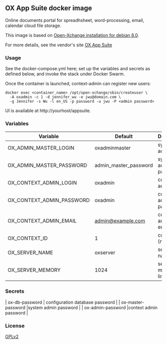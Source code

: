 ## OX App Suite docker image

Online documents portal for spreadhsheet, word-processing, email, calendar cloud file storage.

This image is based on [Open-Xchange installation for debian 8.0](http://oxpedia.org/wiki/index.php?title=AppSuite:Open-Xchange_Installation_Guide_for_Debian_8.0).

For more details, see the vendor's site [OX App Suite](http://open-xchange.com/en/home)

### Usage

See the docker-compose.yml here; set up the variables and secrets as defined below, and invoke the stack under Docker Swarm.

Once the container is launched, context-admin can register new users:

    docker exec <container_name> /opt/open-xchange/sbin/createuser \
      -A oxadmin -c 1 -d jennifer_wu -e jwu@domain.com \
      -g Jennifer -s Wu -l en_US -p password -u jwu -P <admin password>

UI is available at http://yourhost/appsuite.

### Variables

| Variable | Default | Description |
| -------- | ------- | ----------- |
| OX_ADMIN_MASTER_LOGIN | oxadminmaster | system admin login |
| OX_ADMIN_MASTER_PASSWORD | admin_master_password | system admin password |
| OX_CONTEXT_ADMIN_LOGIN | oxadmin | context admin login |
| OX_CONTEXT_ADMIN_PASSWORD | oxadmin |context admin password |
| OX_CONTEXT_ADMIN_EMAIL | admin@example.com| context admin email |
| OX_CONTEXT_ID | 1 | context id (number) |
| OX_SERVER_NAME | oxserver | server name |
| OX_SERVER_MEMORY | 1024 | server memory limit (MB) |

### Secrets

| ox-db-password | configuration database password |
| ox-master-password |system admin password |
| ox-admin-password |context admin password |

### License

[GPLv2](https://www.open-xchange.com//fileadmin/user_upload/open-xchange/document/license/GNU_General_Public_License.pdf)


